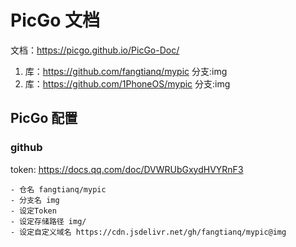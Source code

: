 # PicGo 文档

文档：<https://picgo.github.io/PicGo-Doc/>

1. 库：<https://github.com/fangtianq/mypic> 分支:img
2. 库：<https://github.com/1PhoneOS/mypic> 分支:img

## PicGo 配置

### github

token: <https://docs.qq.com/doc/DVWRUbGxydHVYRnF3>

```ssh-config
- 仓名 fangtianq/mypic
- 分支名 img
- 设定Token
- 设定存储路径 img/
- 设定自定义域名 https://cdn.jsdelivr.net/gh/fangtianq/mypic@img
```
